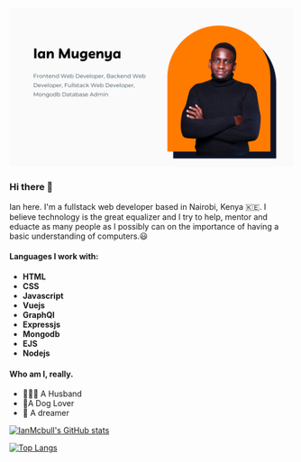 ![banner image](https://github.com/IanMcbull/IanMcbull/blob/main/github_banner.png)
### Hi there 👋 
Ian here. I'm a fullstack web developer based in Nairobi, Kenya :kenya:.
I believe technology is the great equalizer and I try to help, mentor and eduacte as many people as I possibly can on the importance of having a basic understanding of computers.:smiley:
#### Languages I work with:
- **HTML**
- **CSS**
- **Javascript**
- **Vuejs**
- **GraphQl**
- **Expressjs**
- **Mongodb**
- **EJS**
- **Nodejs**

#### Who am I, really.
- :family_man_woman_boy: A Husband
- 🐶A Dog Lover
- 🌠 A dreamer


[![IanMcbull's GitHub stats](https://github-readme-stats.vercel.app/api?username=IanMcbull&show_icons=true&theme=radical&card_width=500)](https://github.com/anuraghazra/github-readme-stats)

[![Top Langs](https://github-readme-stats.vercel.app/api/top-langs/?username=IanMcbull&show_icons=true&theme=gruvbox&layout=compact&card_width=700)](https://github.com/anuraghazra/github-readme-stats)
